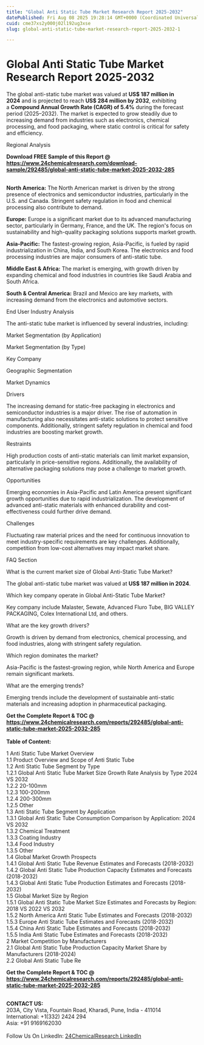 ```yaml
---
title: "Global Anti Static Tube Market Research Report 2025-2032"
datePublished: Fri Aug 08 2025 19:28:14 GMT+0000 (Coordinated Universal Time)
cuid: cme37xs2y000j02l192ug3xse
slug: global-anti-static-tube-market-research-report-2025-2032-1

---
```


# Global Anti Static Tube Market Research Report 2025-2032

<p>The global anti-static tube market was valued at <strong>US$ 187 million in 2024</strong> and is projected to reach <strong>US$ 284 million by 2032</strong>, exhibiting a <strong>Compound Annual Growth Rate (CAGR) of 5.4%</strong> during the forecast period (2025–2032). The market is expected to grow steadily due to increasing demand from industries such as electronics, chemical processing, and food packaging, where static control is critical for safety and efficiency.</p><p>
Regional Analysis</p><p>
</p><div><b>Download FREE Sample of this Report @ 
            <a href="https://www.24chemicalresearch.com/download-sample/292485/global-anti-static-tube-market-2025-2032-285">
            https://www.24chemicalresearch.com/download-sample/292485/global-anti-static-tube-market-2025-2032-285</a></b></div><br><p><strong>North America:</strong> The North American market is driven by the strong presence of electronics and semiconductor industries, particularly in the U.S. and Canada. Stringent safety regulation in food and chemical processing also contribute to demand.</p><p>
</p><p><strong>Europe:</strong> Europe is a significant market due to its advanced manufacturing sector, particularly in Germany, France, and the UK. The region's focus on sustainability and high-quality packaging solutions supports market growth.</p><p>
</p><p><strong>Asia-Pacific:</strong> The fastest-growing region, Asia-Pacific, is fueled by rapid industrialization in China, India, and South Korea. The electronics and food processing industries are major consumers of anti-static tube.</p><p>
</p><p><strong>Middle East &amp; Africa:</strong> The market is emerging, with growth driven by expanding chemical and food industries in countries like Saudi Arabia and South Africa.</p><p>
</p><p><strong>South &amp; Central America:</strong> Brazil and Mexico are key markets, with increasing demand from the electronics and automotive sectors.</p><p>
End User Industry Analysis</p><p>
</p><p>The anti-static tube market is influenced by several industries, including:</p><p>
</p><p>
Market Segmentation (by Application)</p><p>
</p><p>
Market Segmentation (by Type)</p><p>
</p><p>
Key Company</p><p>
</p><p>
Geographic Segmentation</p><p>
</p><p>
Market Dynamics</p><p>
Drivers</p><p>
</p><p>The increasing demand for static-free packaging in electronics and semiconductor industries is a major driver. The rise of automation in manufacturing also necessitates anti-static solutions to protect sensitive components. Additionally, stringent safety regulation in chemical and food industries are boosting market growth.</p><p>
Restraints</p><p>
</p><p>High production costs of anti-static materials can limit market expansion, particularly in price-sensitive regions. Additionally, the availability of alternative packaging solutions may pose a challenge to market growth.</p><p>
Opportunities</p><p>
</p><p>Emerging economies in Asia-Pacific and Latin America present significant growth opportunities due to rapid industrialization. The development of advanced anti-static materials with enhanced durability and cost-effectiveness could further drive demand.</p><p>
Challenges</p><p>
</p><p>Fluctuating raw material prices and the need for continuous innovation to meet industry-specific requirements are key challenges. Additionally, competition from low-cost alternatives may impact market share.</p><p>
FAQ Section</p><p>
What is the current market size of Global Anti-Static Tube Market?</p><p>
</p><p>The global anti-static tube market was valued at <strong>US$ 187 million in 2024</strong>.</p><p>
Which key company operate in Global Anti-Static Tube Market?</p><p>
</p><p>Key company include Malaster, Sewate, Advanced Fluro Tube, BIG VALLEY PACKAGING, Colex International Ltd, and others.</p><p>
What are the key growth drivers?</p><p>
</p><p>Growth is driven by demand from electronics, chemical processing, and food industries, along with stringent safety regulation.</p><p>
Which region dominates the market?</p><p>
</p><p>Asia-Pacific is the fastest-growing region, while North America and Europe remain significant markets.</p><p>
What are the emerging trends?</p><p>
</p><p>Emerging trends include the development of sustainable anti-static materials and increasing adoption in pharmaceutical packaging.</p>

<div><b>Get the Complete Report & TOC @ 
            <a href="https://www.24chemicalresearch.com/reports/292485/global-anti-static-tube-market-2025-2032-285">
            https://www.24chemicalresearch.com/reports/292485/global-anti-static-tube-market-2025-2032-285</a></b></div><br>
            <b>Table of Content:</b><p>1 Anti Static Tube Market Overview<br />
    1.1 Product Overview and Scope of Anti Static Tube<br />
    1.2 Anti Static Tube Segment by Type<br />
        1.2.1 Global Anti Static Tube Market Size Growth Rate Analysis by Type 2024 VS 2032<br />
        1.2.2 20-100mm<br />
        1.2.3 100-200mm<br />
        1.2.4 200-300mm<br />
        1.2.5 Other<br />
    1.3 Anti Static Tube Segment by Application<br />
        1.3.1 Global Anti Static Tube Consumption Comparison by Application: 2024 VS 2032<br />
        1.3.2 Chemical Treatment<br />
        1.3.3 Coating Industry<br />
        1.3.4 Food Industry<br />
        1.3.5 Other<br />
    1.4 Global Market Growth Prospects<br />
        1.4.1 Global Anti Static Tube Revenue Estimates and Forecasts (2018-2032)<br />
        1.4.2 Global Anti Static Tube Production Capacity Estimates and Forecasts (2018-2032)<br />
        1.4.3 Global Anti Static Tube Production Estimates and Forecasts (2018-2032)<br />
    1.5 Global Market Size by Region<br />
        1.5.1 Global Anti Static Tube Market Size Estimates and Forecasts by Region: 2018 VS 2022 VS 2032<br />
        1.5.2 North America Anti Static Tube Estimates and Forecasts (2018-2032)<br />
        1.5.3 Europe Anti Static Tube Estimates and Forecasts (2018-2032)<br />
        1.5.4 China Anti Static Tube Estimates and Forecasts (2018-2032)<br />
        1.5.5 India Anti Static Tube Estimates and Forecasts (2018-2032)<br />
2 Market Competition by Manufacturers<br />
    2.1 Global Anti Static Tube Production Capacity Market Share by Manufacturers (2018-2024)<br />
    2.2 Global Anti Static Tube Re</p>

<div><b>Get the Complete Report & TOC @ 
            <a href="https://www.24chemicalresearch.com/reports/292485/global-anti-static-tube-market-2025-2032-285">
            https://www.24chemicalresearch.com/reports/292485/global-anti-static-tube-market-2025-2032-285</a></b></div><br>

<b>CONTACT US:</b><br>
            203A, City Vista, Fountain Road, Kharadi, Pune, India - 411014<br>
            International: +1(332) 2424 294<br>
            Asia: +91 9169162030 <br><br>
            Follow Us On LinkedIn: <a href="https://www.linkedin.com/company/24chemicalresearch/">24ChemicalResearch LinkedIn</a>